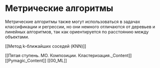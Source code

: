 

#  Метрические алгоритмы

Метрические алгоритмы также могут использоваться в задачах классификации и
регрессии, но они немного отличаются от деревьев и линейных алгоритмов, так как
ориентируется по расстоянию между объектами.

[[Метод k-ближайших соседей (KNN)]]



[[Пятая ступень. МО. Композиции. Кластеризация._Content]] [[Pymagic_Content]] [[00_ML]]